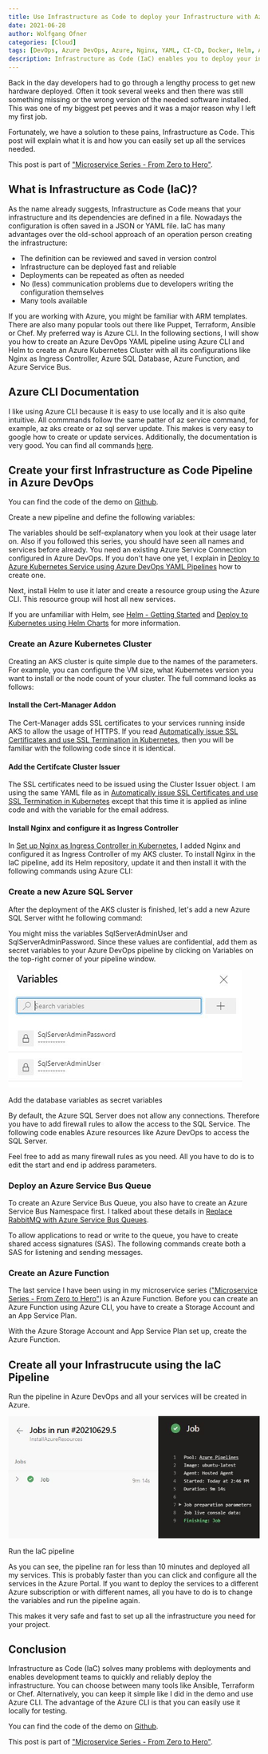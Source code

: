 ```yaml
---
title: Use Infrastructure as Code to deploy your Infrastructure with Azure DevOps
date: 2021-06-28
author: Wolfgang Ofner
categories: [Cloud]
tags: [DevOps, Azure DevOps, Azure, Nginx, YAML, CI-CD, Docker, Helm, AKS, Kubernetes, IaC]
description: Infrastructure as Code (IaC) enables you to deploy your infrastructure fast and reliable and helps to increase the quality of the deployments.
---
```


Back in the day developers had to go through a lengthy process to get new hardware deployed. Often it took several weeks and then there was still something missing or the wrong version of the needed software installed. This was one of my biggest pet peeves and it was a major reason why I left my first job.

Fortunately, we have a solution to these pains, Infrastructure as Code. This post will explain what it is and how you can easily set up all the services needed.

This post is part of ["Microservice Series - From Zero to Hero"](/microservice-series-from-zero-to-hero).

## What is Infrastructure as Code (IaC)?

As the name already suggests, Infrastructure as Code means that your infrastructure and its dependencies are defined in a file. Nowadays the configuration is often saved in a JSON or YAML file. IaC has many advantages over the old-school approach of an operation person creating the infrastructure:

- The definition can be reviewed and saved in version control
- Infrastructure can be deployed fast and reliable
- Deployments can be repeated as often as needed
- No (less) communication problems due to developers writing the configuration themselves
- Many tools available

If you are working with Azure, you might be familiar with ARM templates. There are also many popular tools out there like Puppet, Terraform, Ansible or Chef. My preferred way is Azure CLI. In the following sections, I will show you how to create an Azure DevOps YAML pipeline using Azure CLI and Helm to create an Azure Kubernetes Cluster with all its configurations like Nginx as Ingress Controller, Azure SQL Database, Azure Function, and Azure Service Bus.

## Azure CLI Documentation

I like using Azure CLI because it is easy to use locally and it is also quite intuitive. All commmands follow the same patter of az service command, for example, az aks create or az sql server update. This makes is very easy to google how to create or update services. Additionally, the documentation is very good. You can find all commands <a href="https://docs.microsoft.com/en-us/cli/azure/reference-index?view=azure-cli-latest" target="_blank" rel="noopener noreferrer">here</a>. 

## Create your first Infrastructure as Code Pipeline in Azure DevOps

You can find the code of the demo on <a href="https://github.com/WolfgangOfner/MicroserviceDemo" target="_blank" rel="noopener noreferrer">Github</a>.

Create a new pipeline and define the following variables:

<script src="https://gist.github.com/WolfgangOfner/4c008011147ad58560e38d151091f025.js"></script>

The variables should be self-explanatory when you look at their usage later on. Also if you followed this series, you should have seen all names and services before already. You need an existing Azure Service Connection configured in Azure DevOps. If you don't have one yet, I explain in [Deploy to Azure Kubernetes Service using Azure DevOps YAML Pipelines](/deploy-kubernetes-azure-devops/#create-a-service-connection-in-azure-devops) how to create one.

Next, install Helm to use it later and create a resource group using the Azure CLI. This resource group will host all new services. 

<script src="https://gist.github.com/WolfgangOfner/d04b083e667c4471ae665e05a0427091.js"></script>

If you are unfamiliar with Helm, see [Helm - Getting Started](/helm-getting-started) and [Deploy to Kubernetes using Helm Charts](/deploy-kubernetes-using-helm) for more information.

### Create an Azure Kubernetes Cluster

Creating an AKS cluster is quite simple due to the names of the parameters. For example, you can configure the VM size, what Kubernetes version you want to install or the node count of your cluster. The full command looks as follows:

<script src="https://gist.github.com/WolfgangOfner/404ffb1a00477da4dea5c062d57e3586.js"></script>

#### Install the Cert-Manager Addon

The Cert-Manager adds SSL certificates to your services running inside AKS to allow the usage of HTTPS. If you read [Automatically issue SSL Certificates and use SSL Termination in Kubernetes](/automatically-issue-ssl-certificates-and-use-ssl-termination-in-kubernetes), then you will be familiar with the following code since it is identical.

<script src="https://gist.github.com/WolfgangOfner/7176f6e951717697d165f272f1ae5e00.js"></script>

#### Add the Certifcate Cluster Issuer

The SSL certificates need to be issued using the Cluster Issuer object. I am using the same YAML file as in [Automatically issue SSL Certificates and use SSL Termination in Kubernetes](/automatically-issue-ssl-certificates-and-use-ssl-termination-in-kubernetes) except that this time it is applied as inline code and with the variable for the email address.

<script src="https://gist.github.com/WolfgangOfner/08f4aa0160702ea68bd4932b7068b895.js"></script>

#### Install Nginx and configure it as Ingress Controller

In [Set up Nginx as Ingress Controller in Kubernetes](/setup-nginx-ingress-controller-kubernetes), I added Nginx and configured it as Ingress Controller of my AKS cluster. To install Nginx in the IaC pipeline, add its Helm repository, update it and then install it with the following commands using Azure CLI:

<script src="https://gist.github.com/WolfgangOfner/fad23a93de550bc27e13cd49558793a8.js"></script>

### Create a new Azure SQL Server

After the deployment of the AKS cluster is finished, let's add a new Azure SQL Server witht he following command:

<script src="https://gist.github.com/WolfgangOfner/77eff33e4b0ef026697b3175bd62e0d9.js"></script>

You might miss the variables SqlServerAdminUser and SqlServerAdminPassword. Since these values are confidential, add them as secret variables to your Azure DevOps pipeline by clicking on Variables on the top-right corner of your pipeline window. 

<div class="col-12 col-sm-10 aligncenter">
  <a href="/assets/img/posts/2021/06/Add-the-database-variables-as-secret-variables.jpg"><img loading="lazy" src="/assets/img/posts/2021/06/Add-the-database-variables-as-secret-variables.jpg" alt="Add the database variables as secret variables" /></a>
  
  <p>
   Add the database variables as secret variables
  </p>
</div>

By default, the Azure SQL Server does not allow any connections. Therefore you have to add firewall rules to allow the access to the SQL Service. The following code enables Azure resources like Azure DevOps to access the SQL Server. 

<script src="https://gist.github.com/WolfgangOfner/0561b8ae25e02484d2c53aa1e7ff9581.js"></script>

Feel free to add as many firewall rules as you need. All you have to do is to edit the start and end ip address parameters.

### Deploy an Azure Service Bus Queue

To create an Azure Service Bus Queue, you also have to create an Azure Service Bus Namespace first. I talked about these details in [Replace RabbitMQ with Azure Service Bus Queues](/replace-rabbitmq-azure-service-bus-queue).

<script src="https://gist.github.com/WolfgangOfner/df73e1d50da81bd4c77d5c741d8b7146.js"></script>

To allow applications to read or write to the queue, you have to create shared access signatures (SAS). The following commands create both a SAS for listening and sending messages.

<script src="https://gist.github.com/WolfgangOfner/71c0a1139bc53ecc5eb5b30a340391d6.js"></script>

### Create an Azure Function

The last service I have been using in my microservice series (["Microservice Series - From Zero to Hero"](/microservice-series-from-zero-to-hero)) is an Azure Function. Before you can create an Azure Function using Azure CLI, you have to create a Storage Account and an App Service Plan.

<script src="https://gist.github.com/WolfgangOfner/62243241c2a3bef5d41b6ce31f14b6cc.js"></script>

With the Azure Storage Account and App Service Plan set up, create the Azure Function.

<script src="https://gist.github.com/WolfgangOfner/0a73b0e93a0b5503e98e15056cb8a694.js"></script>

## Create all your Infrastrucute using the IaC Pipeline

Run the pipeline in Azure DevOps and all your services will be created in Azure. 

<div class="col-12 col-sm-10 aligncenter">
  <a href="/assets/img/posts/2021/06/Run-the-IaC-pipeline.jpg"><img loading="lazy" src="/assets/img/posts/2021/06/Run-the-IaC-pipeline.jpg" alt="Run the IaC pipeline" /></a>
  
  <p>
   Run the IaC pipeline
  </p>
</div>

As you can see, the pipeline ran for less than 10 minutes and deployed all my services. This is probably faster than you can click and configure all the services in the Azure Portal. If you want to deploy the services to a different Azure subscription or with different names, all you have to do is to change the variables and run the pipeline again.

This makes it very safe and fast to set up all the infrastructure you need for your project.

## Conclusion

Infrastructure as Code (IaC) solves many problems with deployments and enables development teams to quickly and reliably deploy the infrastructure. You can choose between many tools like Ansible, Terraform or Chef. Alternatively, you can keep it simple like I did in the demo and use Azure CLI. The advantage of the Azure CLI is that you can easily use it locally for testing. 

You can find the code of the demo on <a href="https://github.com/WolfgangOfner/MicroserviceDemo" target="_blank" rel="noopener noreferrer">Github</a>.

This post is part of ["Microservice Series - From Zero to Hero"](/microservice-series-from-zero-to-hero).